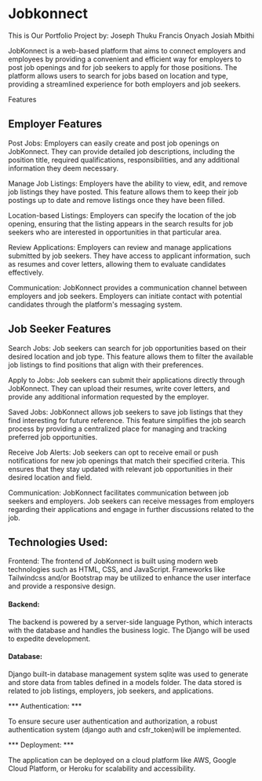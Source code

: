 # Jobkonnect
This is Our Portfolio Project by:
Joseph Thuku
Francis Onyach
Josiah Mbithi

JobKonnect is a web-based platform that aims to connect employers and employees by providing a convenient and efficient way for employers to post job openings and for job seekers to apply for those positions. The platform allows users to search for jobs based on location and type, providing a streamlined experience for both employers and job seekers.

Features

## Employer Features

Post Jobs: Employers can easily create and post job openings on JobKonnect. They can provide detailed job descriptions, including the position title, required qualifications, responsibilities, and any additional information they deem necessary.

Manage Job Listings: Employers have the ability to view, edit, and remove job listings they have posted. This feature allows them to keep their job postings up to date and remove listings once they have been filled.

Location-based Listings: Employers can specify the location of the job opening, ensuring that the listing appears in the search results for job seekers who are interested in opportunities in that particular area.

Review Applications: Employers can review and manage applications submitted by job seekers. They have access to applicant information, such as resumes and cover letters, allowing them to evaluate candidates effectively.

Communication: JobKonnect provides a communication channel between employers and job seekers. Employers can initiate contact with potential candidates through the platform's messaging system.

## Job Seeker Features

Search Jobs: Job seekers can search for job opportunities based on their desired location and job type. This feature allows them to filter the available job listings to find positions that align with their preferences.

Apply to Jobs: Job seekers can submit their applications directly through JobKonnect. They can upload their resumes, write cover letters, and provide any additional information requested by the employer.

Saved Jobs: JobKonnect allows job seekers to save job listings that they find interesting for future reference. This feature simplifies the job search process by providing a centralized place for managing and tracking preferred job opportunities.

Receive Job Alerts: Job seekers can opt to receive email or push notifications for new job openings that match their specified criteria. This ensures that they stay updated with relevant job opportunities in their desired location and field.

Communication: JobKonnect facilitates communication between job seekers and employers. Job seekers can receive messages from employers regarding their applications and engage in further discussions related to the job.

## Technologies Used:

Frontend: The frontend of JobKonnect is built using modern web technologies such as HTML, CSS, and JavaScript. Frameworks like Tailwindcss and/or Bootstrap may be utilized to enhance the user interface and provide a responsive design.

#### Backend: 

The backend is powered by a server-side language Python, which interacts with the database and handles the business logic. The Django will be used to expedite development.

#### Database: 

Django built-in database management system sqlite was used to generate and store data from tables defined in a models folder. The data stored is related to job listings, employers, job seekers, and applications.

*** Authentication: ***

To ensure secure user authentication and authorization, a robust authentication system (django auth and csfr_token)will be implemented.

*** Deployment: ***

The application can be deployed on a cloud platform like AWS, Google Cloud Platform, or Heroku for scalability and accessibility.
